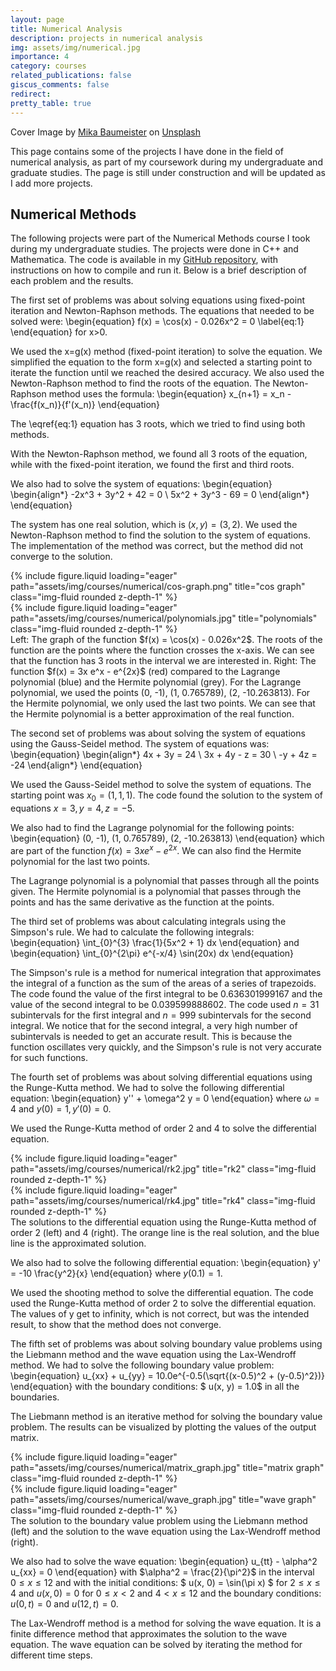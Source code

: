 ```yaml
---
layout: page
title: Numerical Analysis
description: projects in numerical analysis
img: assets/img/numerical.jpg 
importance: 4
category: courses
related_publications: false
giscus_comments: false
redirect:
pretty_table: true
---
```


Cover Image by <a href="https://unsplash.com/@kommumikation?utm_content=creditCopyText&utm_medium=referral&utm_source=unsplash">Mika Baumeister</a> on <a href="https://unsplash.com/photos/white-printing-paper-with-numbers-Wpnoqo2plFA?utm_content=creditCopyText&utm_medium=referral&utm_source=unsplash">Unsplash</a>


This page contains some of the projects I have done in the field of numerical analysis, as part of my coursework during my undergraduate and graduate studies. The page is still under construction and will be updated as I add more projects.

## Numerical Methods

The following projects were part of the Numerical Methods course I took during my undergraduate studies. The projects were done in C++ and Mathematica. The code is available in my [GitHub repository](https://github.com/johnkou97/numerical-analysis), with instructions on how to compile and run it. Below is a brief description of each problem and the results.

The first set of problems was about solving equations using fixed-point iteration and Newton-Raphson methods. The equations that needed to be solved were:
\begin{equation}
f(x) = \cos(x) - 0.026x^2 = 0
\label{eq:1}
\end{equation}
for x>0.

We used the x=g(x) method (fixed-point iteration) to solve the equation. We simplified the equation to the form x=g(x) and selected a starting point to iterate the function until we reached the desired accuracy. We also used the Newton-Raphson method to find the roots of the equation. The Newton-Raphson method uses the formula:
\begin{equation}
x_{n+1} = x_n - \frac{f(x_n)}{f'(x_n)}
\end{equation}

The \eqref{eq:1} equation has 3 roots, which we tried to find using both methods.

With the Newton-Raphson method, we found all 3 roots of the equation, while with the fixed-point iteration, we found the first and third roots.

We also had to solve the system of equations:
\begin{equation}
\begin{align*}
-2x^3 + 3y^2 + 42 = 0 \\
5x^2 + 3y^3 - 69 = 0
\end{align*}
\end{equation}

The system has one real solution, which is $(x, y) = (3, 2)$. We used the Newton-Raphson method to find the solution to the system of equations. The implementation of the method was correct, but the method did not converge to the solution.

<div class="row">
    <div class="col-sm mt-3 mt-md-0">
        {% include figure.liquid loading="eager" path="assets/img/courses/numerical/cos-graph.png" title="cos graph" class="img-fluid rounded z-depth-1" %}
    </div>
    <div class="col-sm mt-3 mt-md-0">
        {% include figure.liquid loading="eager" path="assets/img/courses/numerical/polynomials.jpg" title="polynomials" class="img-fluid rounded z-depth-1" %}
    </div>
</div>

<div class="caption">
    Left: The graph of the function $f(x) = \cos(x) - 0.026x^2$. The roots of the function are the points where the function crosses the x-axis. We can see that the function has 3 roots in the interval we are interested in. Right: The function $f(x) = 3x e^x - e^{2x}$ (red) compared to the Lagrange polynomial (blue) and the Hermite polynomial (grey). For the Lagrange polynomial, we used the points (0, -1), (1, 0.765789), (2, -10.263813). For the Hermite polynomial, we only used the last two points. We can see that the Hermite polynomial is a better approximation of the real function.
</div>

The second set of problems was about solving the system of equations using the Gauss-Seidel method. The system of equations was:
\begin{equation}
\begin{align*}
4x + 3y = 24 \\
3x + 4y - z = 30 \\
-y + 4z = -24
\end{align*}
\end{equation}

We used the Gauss-Seidel method to solve the system of equations. The starting point was $x_0 = (1, 1, 1)$. The code found the solution to the system of equations $x = 3, y = 4, z = -5$.

We also had to find the Lagrange polynomial for the following points:
\begin{equation}
(0, -1), (1, 0.765789), (2, -10.263813)
\end{equation}
which are part of the function $f(x) = 3x e^x - e^{2x}$. We can also find the Hermite polynomial for the last two points.

The Lagrange polynomial is a polynomial that passes through all the points given. The Hermite polynomial is a polynomial that passes through the points and has the same derivative as the function at the points.

The third set of problems was about calculating integrals using the Simpson's rule. We had to calculate the following integrals:
\begin{equation}
\int_{0}^{3} \frac{1}{5x^2 + 1} dx
\end{equation}
and
\begin{equation}
\int_{0}^{2\pi} e^{-x/4} \sin(20x) dx
\end{equation}

The Simpson's rule is a method for numerical integration that approximates the integral of a function as the sum of the areas of a series of trapezoids. The code found the value of the first integral to be $0.636301999167$ and the value of the second integral to be $0.039599888602$. The code used $n = 31$ subintervals for the first integral and $n = 999$ subintervals for the second integral. We notice that for the second integral, a very high number of subintervals is needed to get an accurate result. This is because the function oscillates very quickly, and the Simpson's rule is not very accurate for such functions.

The fourth set of problems was about solving differential equations using the Runge-Kutta method. We had to solve the following differential equation:
\begin{equation}
y'' + \omega^2 y = 0
\end{equation}
where $\omega = 4$ and $y(0) = 1, y'(0) = 0$.

We used the Runge-Kutta method of order 2 and 4 to solve the differential equation. 

<div class="row">
    <div class="col-sm mt-3 mt-md-0">
        {% include figure.liquid loading="eager" path="assets/img/courses/numerical/rk2.jpg" title="rk2" class="img-fluid rounded z-depth-1" %}
    </div>
    <div class="col-sm mt-3 mt-md-0">
        {% include figure.liquid loading="eager" path="assets/img/courses/numerical/rk4.jpg" title="rk4" class="img-fluid rounded z-depth-1" %}
    </div> 
</div>
<div class="caption">
    The solutions to the differential equation using the Runge-Kutta method of order 2 (left) and 4 (right). The orange line is the real solution, and the blue line is the approximated solution.
</div>

We also had to solve the following differential equation:
\begin{equation}
y' = -10 \frac{y^2}{x}
\end{equation}
where $y(0.1) = 1$.

We used the shooting method to solve the differential equation. The code used the Runge-Kutta method of order 2 to solve the differential equation. The values of y get to infinity, which is not correct, but was the intended result, to show that the method does not converge.

The fifth set of problems was about solving boundary value problems using the Liebmann method and the wave equation using the Lax-Wendroff method. We had to solve the following boundary value problem:
\begin{equation}
u_{xx} + u_{yy} = 10.0e^{-0.5(\sqrt{(x-0.5)^2 + (y-0.5)^2})}
\end{equation}
with the boundary conditions: $ u(x, y) = 1.0$ in all the boundaries.

The Liebmann method is an iterative method for solving the boundary value problem. The results can be visualized by plotting the values of the output matrix.

<div class="row">
    <div class="col-sm mt-3 mt-md-0">
        {% include figure.liquid loading="eager" path="assets/img/courses/numerical/matrix_graph.jpg" title="matrix graph" class="img-fluid rounded z-depth-1" %}
    </div>
    <div class="col-sm mt-3 mt-md-0">
        {% include figure.liquid loading="eager" path="assets/img/courses/numerical/wave_graph.jpg" title="wave graph" class="img-fluid rounded z-depth-1" %}
    </div>
</div>
<div class="caption">
    The solution to the boundary value problem using the Liebmann method (left) and the solution to the wave equation using the Lax-Wendroff method (right).
</div>

We also had to solve the wave equation:
\begin{equation}
u_{tt} - \alpha^2 u_{xx} = 0
\end{equation}
with $\alpha^2 = \frac{2}{\pi^2}$ in the interval $0 \leq x \leq 12$ and with the initial conditions: $ u(x, 0) = \sin(\pi x) $ for $2 \leq x \leq 4$ and $u(x, 0) = 0$ for $0 \leq x < 2$ and $4 < x \leq 12$ and the boundary conditions: $u(0, t) = 0$ and $u(12, t) = 0$.

The Lax-Wendroff method is a method for solving the wave equation. It is a finite difference method that approximates the solution to the wave equation. The wave equation can be solved by iterating the method for different time steps.

